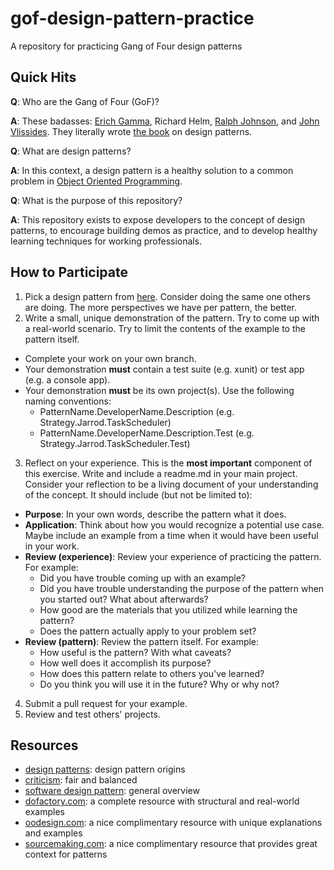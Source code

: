 # gof-design-pattern-practice
A repository for practicing Gang of Four design patterns

## Quick Hits

**Q**:  Who are the Gang of Four (GoF)?

**A**:  These badasses:  [Erich Gamma](https://en.wikipedia.org/wiki/Erich_Gamma), Richard Helm, [Ralph Johnson](https://en.wikipedia.org/wiki/Ralph_Johnson_(computer_scientist)), and [John Vlissides](https://en.wikipedia.org/wiki/John_Vlissides).  They literally wrote [the book](https://www.amazon.com/Design-Patterns-Elements-Reusable-Object-Oriented/dp/0201633612/ref=sr_1_3?keywords=design+patterns&qid=1564180115&s=gateway&sr=8-3) on design patterns.

**Q**:  What are design patterns?

**A**:  In this context, a design pattern is a healthy solution to a common problem in [Object Oriented Programming](https://en.wikipedia.org/wiki/Object-oriented_programming).

**Q**:  What is the purpose of this repository?

**A**:  This repository exists to expose developers to the concept of design patterns, to encourage building demos as practice, and to develop healthy learning techniques for working professionals.

## How to Participate

1. Pick a design pattern from [here](https://www.dofactory.com/net/design-patterns).  Consider doing the same one others are doing.  The more perspectives we have per pattern, the better.
2. Write a small, unique demonstration of the pattern.  Try to come up with a real-world scenario.  Try to limit the contents of the example to the pattern itself.
  * Complete your work on your own branch.
  * Your demonstration **must** contain a test suite (e.g. xunit) or test app (e.g. a console app).
  * Your demonstration **must** be its own project(s).  Use the following naming conventions:
    * PatternName.DeveloperName.Description (e.g. Strategy.Jarrod.TaskScheduler)
    * PatternName.DeveloperName.Description.Test (e.g. Strategy.Jarrod.TaskScheduler.Test)
3. Reflect on your experience.  This is the **most important** component of this exercise.  Write and include a readme.md in your main project.  Consider your reflection to be a living document of your understanding of the concept.  It should include (but not be limited to):
  * **Purpose**:  In your own words, describe the pattern what it does.
  * **Application**:  Think about how you would recognize a potential use case.  Maybe include an example from a time when it would have been useful in your work.
  * **Review (experience)**:  Review your experience of practicing the pattern.  For example:
    * Did you have trouble coming up with an example?
    * Did you have trouble understanding the purpose of the pattern when you started out?  What about afterwards?
    * How good are the materials that you utilized while learning the pattern?
    * Does the pattern actually apply to your problem set?
  * **Review (pattern)**:  Review the pattern itself.  For example:
    * How useful is the pattern?  With what caveats?
    * How well does it accomplish its purpose?
    * How does this pattern relate to others you've learned?
    * Do you think you will use it in the future?  Why or why not?
4. Submit a pull request for your example.
5. Review and test others' projects.

## Resources

* [design patterns](https://en.wikipedia.org/wiki/Design_Patterns):  design pattern origins
* [criticism](https://en.wikipedia.org/wiki/Design_Patterns#Criticism):  fair and balanced
* [software design pattern](https://en.wikipedia.org/wiki/Software_design_pattern):  general overview
* [dofactory.com](https://www.dofactory.com/net/design-patterns):  a complete resource with structural and real-world examples
* [oodesign.com](https://www.oodesign.com/):  a nice complimentary resource with unique explanations and examples
* [sourcemaking.com](https://sourcemaking.com/design_patterns/):  a nice complimentary resource that provides great context for patterns